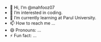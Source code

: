 - 👋 Hi, I’m @mahfooz07
- 👀 I’m interested in coding.
- 🌱 I’m currently learning at Parul University.
- 📫 How to reach me ...
- 😄 Pronouns: ...
- ⚡ Fun fact: ...

<!---
mahfooz7/mahfooz7 is a ✨ special ✨ repository because its `Mahfooz` (this file) appears on your GitHub profile.
You can click the Preview link to take a look at your changes.
--->
